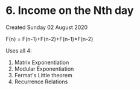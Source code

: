 # 6. Income on the Nth day
Created Sunday 02 August 2020

F(n) = F(n-1)+F(n-2)+F(n-1)*F(n-2)

Uses all 4:

1. Matrix Exponentiation
2. Modular Exponentiation
3. Fermat's Little theorem
4. Recurrence Relations


